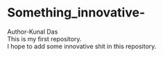 # Something_innovative-
Author-Kunal Das
<br>
This is my first repository.
<br>
I hope to add some innovative shit in this repository.
